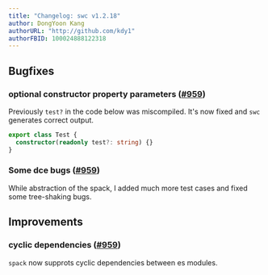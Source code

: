 ```yaml
---
title: "Changelog: swc v1.2.18"
author: DongYoon Kang
authorURL: "http://github.com/kdy1"
authorFBID: 100024888122318
---
```


## Bugfixes

### optional constructor property parameters ([#959](https://github.com/swc-project/swc/pull/959))

Previously `test?` in the code below was miscompiled. It's now fixed and `swc` generates correct output.

```ts
export class Test {
  constructor(readonly test?: string) {}
}
```

### Some dce bugs ([#959](https://github.com/swc-project/swc/pull/959))

While abstraction of the spack, I added much more test cases and fixed some tree-shaking bugs.

## Improvements

### cyclic dependencies ([#959](https://github.com/swc-project/swc/pull/959))

`spack` now supprots cyclic dependencies between es modules.
